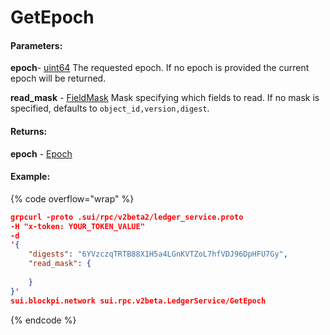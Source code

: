 # GetEpoch

#### **Parameters:**

**epoch**- [uint64](https://docs.sui.io/references/fullnode-protocol#uint64) The requested epoch. If no epoch is provided the current epoch will be returned.

**read\_mask** - [FieldMask](https://docs.sui.io/references/fullnode-protocol#google-protobuf-FieldMask) Mask specifying which fields to read. If no mask is specified, defaults to `object_id,version,digest`.

#### **Returns:**

**epoch** - [Epoch](https://docs.sui.io/references/fullnode-protocol#sui-rpc-v2beta2-Epoch)

#### Example:

{% code overflow="wrap" %}
```json
grpcurl -proto .sui/rpc/v2beta2/ledger_service.proto 
-H "x-token: YOUR_TOKEN_VALUE" 
-d 
'{
    "digests": "6YVzczqTRTB88X1H5a4LGnKVTZoL7hfVDJ96DpHFU7Gy",
    "read_mask": {
        
    }
}' 
sui.blockpi.network sui.rpc.v2beta.LedgerService/GetEpoch
```
{% endcode %}
